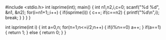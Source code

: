 #include <stdio.h>
int isprime(int);
main() {
    int n1,n2,i,c=0;
	scanf("%d %d", &n1, &n2);
	for(i=n1+1;;i++)
      {
          if(isprime(i))
           {
               c++;
               if(c==n2)
               {
                   printf("%d\n",i);
                   break;
               }
           }
      }
}

int isprime(int i)
 {
     int a=0,n;
     for(n=1;n<=i/2;n++)
      {
          if(i%n==0)
           a++;
      }
      if(a==1)
       {
           return 1;
       }
       else
       {
           return 0;
       }
 }
